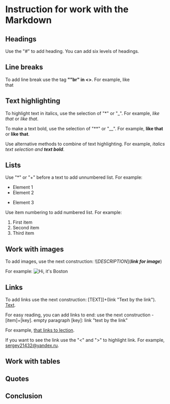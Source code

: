 # Instruction for work with the Markdown

## Headings

Use the "#" to add heading. You can add six levels of headings.

## Line breaks

To add line break use the tag **""br" in <>**.
For example, 
like <br> that

## Text highlighting

To highlight text in italics, use the selection of "*" or "_". For example, *like that* or _like that_.

To make a text bold, use the selection of "**" or "__". For example, **like that** or __like that__.

Use alternative methods to combine of text highlighting. For example, _italics text selection and **text bold**_.

## Lists

Use "*" or "+" before a text to add unnumbered list. For example:
* Element 1
* Element 2
+ Element 3

Use item numbering to add numbered list. For example:
1. First item
1. Second item
1. Third item

## Work with images

To add images, use the next construction: ![*DESCRIPTION*](***link for image***)

For example:
 ![Hi, it's Boston](Boston.png)

## Links

To add links use the next construction: [TEXT]]+(link "Text by the link").
[Text](link "Text by the link").

For easy reading, you can add links to end: use the next construction - [item]+[key].
empty paragraph
[key]: link "text by the link"

 For example,
[that links to lection][1].

[1]: <https://www.youtube.com/watch?v=6n5HgaTCVqU&feature=emb_imp_woyt>

If you want to see the link use the "<" and ">" to highlight link. For example, <sergey21432@yandex.ru>.

## Work with tables

## Quotes

## Conclusion